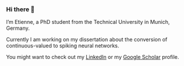 ### Hi there 👋

I’m Etienne, a PhD student from the Technical University in Munich, Germany.

Currently I am working on my dissertation about the conversion of continuous-valued to spiking neural networks.

You might want to check out my [LinkedIn](https://de.linkedin.com/in/etienne-m%C3%BCller-aa885869) or my [Google Scholar](https://scholar.google.de/citations?user=xVfcQwsAAAAJ&hl=de&authuser=1) profile.


<!--
**EtienneMueller/EtienneMueller** is a ✨ _special_ ✨ repository because its `README.md` (this file) appears on your GitHub profile.

Here are some ideas to get you started:

- 🔭 I’m currently working on ...
- 🌱 I’m currently learning ...
- 👯 I’m looking to collaborate on ...
- 🤔 I’m looking for help with ...
- 💬 Ask me about ...
- 📫 How to reach me: ...
- 😄 Pronouns: ...
- ⚡ Fun fact: ...
- 📝
- 🎓
-->

